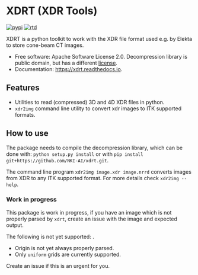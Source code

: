 # XDRT (XDR Tools)

[![pypi](https://img.shields.io/pypi/v/xdrt.svg)](https://pypi.python.org/pypi/xdrt)
[![rtd](https://readthedocs.org/projects/xdrt/badge/?version=latest)](https://xdrt.readthedocs.io/en/latest/?badge=latest)

XDRT is a python toolkit to work with the XDR file format used e.g. by Elekta to store cone-beam CT images.


* Free software: Apache Software License 2.0. Decompression library is public domain, but has a different
[license](xdrt/lib/nki_decompression/LICENSE).
* Documentation: https://xdrt.readthedocs.io.


## Features
* Utilities to read (compressed) 3D and 4D XDR files in python.
* `xdr2img` command line utility to convert xdr images to ITK supported formats.

## How to use
The package needs to compile the decompression library, which can be done with:
`python setup.py install` or with `pip install git+https://github.com/NKI-AI/xdrt.git`.

The command line program `xdr2img image.xdr image.nrrd` converts images from XDR
to any ITK supported format. For more details check `xdr2img --help`.


### Work in progress
This package is work in progress, if you have an image which is not properly parsed
by `xdrt`, create an issue with the image and expected output.

The following is not yet supported:
.
* Origin is not yet always properly parsed.
* Only `uniform` grids are currently supported.

Create an issue if this is an urgent for you.
